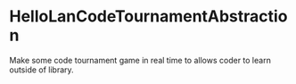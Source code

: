 # HelloLanCodeTournamentAbstraction
Make some code tournament game in real time to allows coder to learn outside of library.
